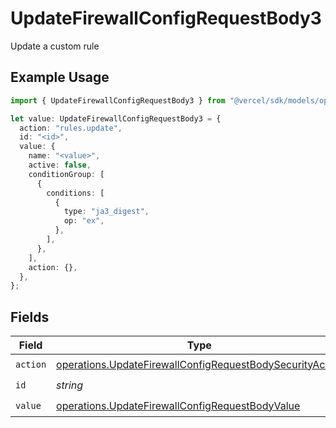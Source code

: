 # UpdateFirewallConfigRequestBody3

Update a custom rule

## Example Usage

```typescript
import { UpdateFirewallConfigRequestBody3 } from "@vercel/sdk/models/operations/updatefirewallconfig.js";

let value: UpdateFirewallConfigRequestBody3 = {
  action: "rules.update",
  id: "<id>",
  value: {
    name: "<value>",
    active: false,
    conditionGroup: [
      {
        conditions: [
          {
            type: "ja3_digest",
            op: "ex",
          },
        ],
      },
    ],
    action: {},
  },
};
```

## Fields

| Field                                                                                                                                | Type                                                                                                                                 | Required                                                                                                                             | Description                                                                                                                          |
| ------------------------------------------------------------------------------------------------------------------------------------ | ------------------------------------------------------------------------------------------------------------------------------------ | ------------------------------------------------------------------------------------------------------------------------------------ | ------------------------------------------------------------------------------------------------------------------------------------ |
| `action`                                                                                                                             | [operations.UpdateFirewallConfigRequestBodySecurityAction](../../models/operations/updatefirewallconfigrequestbodysecurityaction.md) | :heavy_check_mark:                                                                                                                   | N/A                                                                                                                                  |
| `id`                                                                                                                                 | *string*                                                                                                                             | :heavy_check_mark:                                                                                                                   | N/A                                                                                                                                  |
| `value`                                                                                                                              | [operations.UpdateFirewallConfigRequestBodyValue](../../models/operations/updatefirewallconfigrequestbodyvalue.md)                   | :heavy_check_mark:                                                                                                                   | N/A                                                                                                                                  |